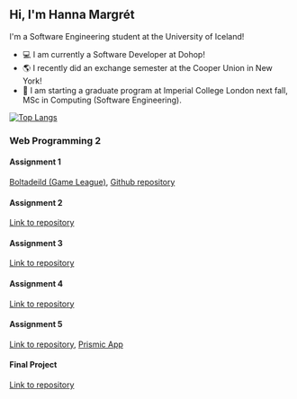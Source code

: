 ## Hi, I'm Hanna Margrét

I'm a Software Engineering student at the University of Iceland!

- 💻 I am currently a Software Developer at Dohop!
- 🌎 I recently did an exchange semester at the Cooper Union in New York!
- 🔭 I am starting a graduate program at Imperial College London next fall, MSc in Computing (Software Engineering).
  
[![Top Langs](https://github-readme-stats.vercel.app/api/top-langs/?username=hannajonsd&theme=github_dark&layout=compact)](https://github.com/anuraghazra/github-readme-stats)

<!--
### Senior Project 1
Web applicaton for finding drink prices at various establishments in Iceland.

[Wine Not?](https://winenot-mday.onrender.com/)



-->

### Web Programming 2
#### Assignment 1
[Boltadeild (Game League)](https://hannajonsd.github.io/WebProgramming2-V1/),
[Github repository](https://github.com/hannajonsd/webProgramming2-V1)

#### Assignment 2 
[Link to repository](https://github.com/hannajonsd/webProgramming2-V2)

#### Assignment 3
[Link to repository](https://github.com/hannajonsd/WebProgramming2-V3)

#### Assignment 4 
[Link to repository](https://github.com/hannajonsd/Vef2-v4)

#### Assignment 5
[Link to repository](https://github.com/hannajonsd/my-prismic-app),
[Prismic App](https://my-prismic-app.vercel.app/)

#### Final Project
[Link to repository](https://github.com/bjoggi5/Vef2-Hopur-5-Plotukerfi)

<!--
**hannajonsd/hannajonsd** is a ✨ _special_ ✨ repository because its `README.md` (this file) appears on your GitHub profile.

Here are some ideas to get you started:

- 🔭 I’m currently working at Origo Iceland as a Software Solutions Specialist.
- 👯 I’m looking to collaborate on ...
- 🤔 I’m looking for help with ...
- 💬 Ask me about ...
- 😄 Pronouns: she/her
- ⚡ Fun fact: ...
-->
